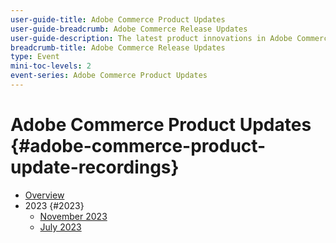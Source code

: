 ```yaml
---
user-guide-title: Adobe Commerce Product Updates
user-guide-breadcrumb: Adobe Commerce Release Updates
user-guide-description: The latest product innovations in Adobe Commerce, presented by the Adobe Commerce product team.
breadcrumb-title: Adobe Commerce Release Updates
type: Event
mini-toc-levels: 2
event-series: Adobe Commerce Product Updates
---
```


# Adobe Commerce Product Updates {#adobe-commerce-product-update-recordings}

+ [Overview](overview.md)
+ 2023 {#2023}
  + [November 2023](2023/nov2023.md)
  + [July 2023](2023/july2023.md)
